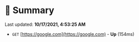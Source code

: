 # 📖 Summary
Last updated: **10/17/2021, 4:53:25 AM**

- `GET` [https://google.com](https://google.com) - **Up** (154ms)
